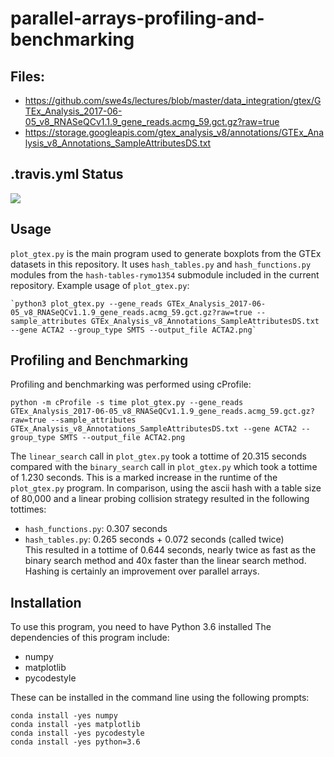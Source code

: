 # parallel-arrays-profiling-and-benchmarking

## Files:
- https://github.com/swe4s/lectures/blob/master/data_integration/gtex/GTEx_Analysis_2017-06-05_v8_RNASeQCv1.1.9_gene_reads.acmg_59.gct.gz?raw=true
- https://storage.googleapis.com/gtex_analysis_v8/annotations/GTEx_Analysis_v8_Annotations_SampleAttributesDS.txt

## .travis.yml Status
![](https://travis-ci.com/cu-swe4s-fall-2019/parallel-arrays-profiling-and-benchmarking-rymo1354.svg?branch=master)

## Usage
`plot_gtex.py` is the main program used to generate boxplots from the GTEx datasets in this repository. It uses `hash_tables.py` and `hash_functions.py` modules from the `hash-tables-rymo1354` submodule included in the current repository. Example usage of `plot_gtex.py`:

```
`python3 plot_gtex.py --gene_reads GTEx_Analysis_2017-06-05_v8_RNASeQCv1.1.9_gene_reads.acmg_59.gct.gz?raw=true --sample_attributes GTEx_Analysis_v8_Annotations_SampleAttributesDS.txt --gene ACTA2 --group_type SMTS --output_file ACTA2.png`
```

## Profiling and Benchmarking
Profiling and benchmarking was performed using cProfile:
```
python -m cProfile -s time plot_gtex.py --gene_reads GTEx_Analysis_2017-06-05_v8_RNASeQCv1.1.9_gene_reads.acmg_59.gct.gz?raw=true --sample_attributes GTEx_Analysis_v8_Annotations_SampleAttributesDS.txt --gene ACTA2 --group_type SMTS --output_file ACTA2.png
```
The `linear_search` call in `plot_gtex.py` took a tottime of 20.315 seconds compared with the `binary_search` call in `plot_gtex.py` which took a tottime of 1.230 seconds. This is a marked increase in the runtime of the `plot_gtex.py` program. In comparison, using the ascii hash with a table size of 80,000 and a linear probing collision strategy resulted in the following tottimes:
* `hash_functions.py`: 0.307 seconds
* `hash_tables.py`: 0.265 seconds + 0.072 seconds (called twice) <br /> 
This resulted in a tottime of 0.644 seconds, nearly twice as fast as the binary search method and 40x faster than the linear search method. Hashing is certainly an improvement over parallel arrays. 
 
## Installation
To use this program, you need to have Python 3.6 installed
The dependencies of this program include: 
- numpy
- matplotlib
- pycodestyle

These can be installed in the command line using the following prompts: 
```
conda install -yes numpy
conda install -yes matplotlib
conda install -yes pycodestyle
conda install -yes python=3.6
